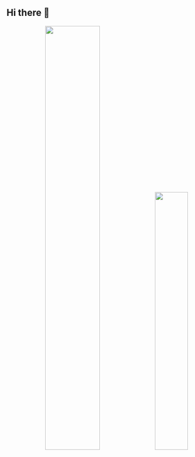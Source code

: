 ## Hi there 👋

<!--
**Navxihziq/Navxihziq** is a ✨ _special_ ✨ repository because its `README.md` (this file) appears on your GitHub profile.

Here are some ideas to get you started:

- 🔭 I’m currently working on ...
- 🌱 I’m currently learning ...
- 👯 I’m looking to collaborate on ...
- 🤔 I’m looking for help with ...
- 💬 Ask me about ...
- 📫 How to reach me: ...
- 😄 Pronouns: ...
- ⚡ Fun fact: ...
-->

<p align="center">
  <img src="https://github-readme-stats.vercel.app/api?username=Navxihziq&hide=issues&show_icons=true&rank_icon=percentile" width="50%">
  <img src="https://github-readme-stats.vercel.app/api/top-langs/?username=Navxihziq&layout=compact&hide_progress=true&theme=transparent" width="39%">
</p>
